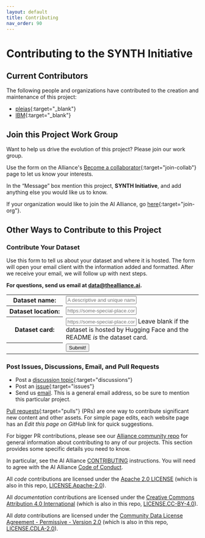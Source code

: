 ```yaml
---
layout: default
title: Contributing
nav_order: 90
---
```


# Contributing to the SYNTH Initiative

## Current Contributors

The following people and organizations have contributed to the creation and maintenance of this project:

* [pleias](https://pleias.fr){:target="_blank"}
* [IBM](https://ibm.com){:target="_blank"}

<a name="join-this-project"></a>
## Join this Project Work Group

Want to help us drive the evolution of this project? Please join our work group. 

Use the form on the Alliance's [Become a collaborator](https://thealliance.ai/become-a-collaborator){:target="join-collab"} page to let us know your interests. 

In the &ldquo;Message&rdquo; box mention this project, **SYNTH Initiative**, and add anything else you would like us to know.

If your organization would like to join the AI Alliance, go [here](https://thealliance.ai/membership){:target="join-org"}.

## Other Ways to Contribute to this Project

### Contribute Your Dataset

Use this form to tell us about your dataset and where it is hosted. The form will open your email client with the information added and formatted. After we receive your email, we will follow up with next steps.

<div class="callout-box centered">
  <strong>For questions, send us email at <a href="mailto:data@thealliance.ai?subject=I%20have%20questions%20about%20contributing%20a%20SYNTH%20dataset">data@thealliance.ai</a>.</strong>
</div>
<form id="datasets-form">
    <!-- <div class="form-dataset disabled" inert> -->
    <div class="form-dataset"> 
        <table class="form-dataset-table">
            <tr>
                <th class="form-dataset-table-label">
                  <label for="dataset-name">Dataset&nbsp;name:</label>
                </th>
                <td class="form-dataset-table-value">
                  <input type="text" id="dataset-name" name="dataset-name" class="form-dataset-table-input" placeholder="A descriptive and unique name" required />   
                </td>
            </tr>
            <tr>
                <th class="form-dataset-table-label">
                  <label for="dataset-location">Dataset&nbsp;location:</label>
                </th>
                <td class="form-dataset-table-value">
                  <input type="url" id="dataset-url" name="dataset-url" class="form-dataset-table-input" placeholder="https://some-special-place.com" pattern="https://.*" required />
                </td>
            </tr>
            <tr>
                <th class="form-dataset-table-label">
                  <label for="dataset">Dataset&nbsp;card:</label>
                </th>
                <td class="form-dataset-table-value">
                  <input type="url" id="dataset-card" name="dataset-url" class="form-dataset-table-input" placeholder="https://some-special-place.com" pattern="https://.*" /> Leave blank if the dataset is hosted by Hugging Face and the README <em>is</em> the dataset card.
                </td>
            </tr>
            <tr>
                <th class="form-dataset-table-label">
                &nbsp;
                </th>
                <td class="form-dataset-table-value">
                  <input type="submit" value="Submit!" />
                </td>
            </tr>
        </table>
    </div>
</form>
<script>
  <!-- Necessary to have the file browser limit all the allowed sections to what "accept=''" specifies: -->
  var test = document.querySelector('input');

  const form = document.getElementById('datasets-form');
        form.addEventListener('submit', async (e) => {
            e.preventDefault();
            const body1 = `body=dataset-name: ${document.getElementById('dataset-name').value}
dataset-url: ${document.getElementById('dataset-url').value}
dataset-card: ${document.getElementById('dataset-card').value}
            `;
            const body = body1.replace(/ /g, '%20').replace(/:/g, '%3A').replace(/\n/g, '%0D%0A');
            const mailto = `mailto:data@thealliance.ai?subject=I%20want%20to%20contribute%20a%20SYNTH%20dataset&${body}`
            try {
                window.open(mailto, '_contribute_email').focus();
            } catch (error) {
                console.error('Error formatting or submitting an email:', error);
            }
        });
</script>

### Post Issues, Discussions, Email, and Pull Requests

* Post a [discussion topic](https://github.com/The-AI-Alliance/SYNTH-initiative/discussions){:target="discussions"} 
* Post an [issue](https://github.com/The-AI-Alliance/SYNTH-initiative/issues){:target="issues"} 
* Send us [email](mailto:data@thealliance.ai?subject=The&#32;SYNTH&#32;project). This is a general email address, so be sure to mention this particular project.

[Pull requests](https://github.com/The-AI-Alliance/SYNTH-initiative/pulls){:target="pulls"} (PRs) are one way to contribute significant new content and other assets. For simple page edits, each website page has an _Edit this page on GitHub_ link for quick suggestions.

For bigger PR contributions, please see our [Alliance community repo](https://github.com/The-AI-Alliance/community/) for general information about contributing to any of our projects. This section provides some specific details you need to know.

In particular, see the AI Alliance [CONTRIBUTING](https://github.com/The-AI-Alliance/community/blob/main/CONTRIBUTING.md) instructions. You will need to agree with the AI Alliance [Code of Conduct](https://github.com/The-AI-Alliance/community/blob/main/CODE_OF_CONDUCT.md).

All _code_ contributions are licensed under the [Apache 2.0 LICENSE](https://github.com/The-AI-Alliance/community/blob/main/LICENSE.Apache-2.0) (which is also in this repo, [LICENSE.Apache-2.0](LICENSE.Apache-2.0)).

All _documentation_ contributions are licensed under the [Creative Commons Attribution 4.0 International](https://github.com/The-AI-Alliance/community/blob/main/LICENSE.CC-BY-4.0) (which is also in this repo, [LICENSE.CC-BY-4.0](LICENSE.CC-BY-4.0)).

All _data_ contributions are licensed under the [Community Data License Agreement - Permissive - Version 2.0](https://github.com/The-AI-Alliance/community/blob/main/LICENSE.CDLA-2.0) (which is also in this repo, [LICENSE.CDLA-2.0](LICENSE.CDLA-2.0)).

